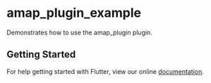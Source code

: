 # amap_plugin_example

Demonstrates how to use the amap_plugin plugin.

## Getting Started

For help getting started with Flutter, view our online
[documentation](https://flutter.io/).
